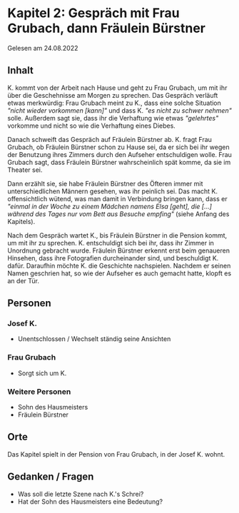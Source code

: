 # Kapitel 2: Gespräch mit Frau Grubach, dann Fräulein Bürstner

Gelesen am 24.08.2022

## Inhalt

K. kommt von der Arbeit nach Hause und geht zu Frau Grubach,
um mit ihr über die Geschehnisse am Morgen zu sprechen.
Das Gespräch verläuft etwas merkwürdig:
Frau Grubach meint zu K., dass eine solche Situation _"nicht wieder vorkommen \[kann]"_
und dass K. _"es nicht zu schwer nehmen"_ solle.
Außerdem sagt sie, dass ihr die Verhaftung wie etwas _"gelehrtes"_ vorkomme
und nicht so wie die Verhaftung eines Diebes.

Danach schweift das Gespräch auf Fräulein Bürstner ab.
K. fragt Frau Grubach, ob Fräulein Bürstner schon zu Hause sei,
da er sich bei ihr wegen der Benutzung ihres Zimmers durch den Aufseher entschuldigen wolle.
Frau Grubach sagt, dass Fräulein Bürstner wahrscheinlich spät komme, da sie im Theater sei.

Dann erzählt sie, sie habe Fräulein Bürstner des Öfteren immer mit unterschiedlichen Männern gesehen, was ihr peinlich
sei.
Das macht K. offensichtlich wütend, was man damit in Verbindung bringen kann, dass er
_"einmal in der Woche zu einem Mädchen namens Elsa \[geht], die \[...] während des Tages nur vom Bett aus Besuche
empfing"_ (siehe Anfang des Kapitels).

Nach dem Gespräch wartet K., bis Fräulein Bürstner in die Pension kommt, um mit ihr zu sprechen.
K. entschuldigt sich bei ihr, dass ihr Zimmer in Unordnung gebracht wurde.
Fräulein Bürstner erkennt erst beim genaueren Hinsehen, dass ihre Fotografien durcheinander sind,
und beschuldigt K. dafür.
Daraufhin möchte K. die Geschichte nachspielen.
Nachdem er seinen Namen geschrien hat, so wie der Aufseher es auch gemacht hatte,
klopft es an der Tür.

## Personen

### Josef K.

- Unentschlossen / Wechselt ständig seine Ansichten

### Frau Grubach

- Sorgt sich um K.

### Weitere Personen

- Sohn des Hausmeisters
- Fräulein Bürstner

## Orte

Das Kapitel spielt in der Pension von Frau Grubach, in der Josef K. wohnt.

## Gedanken / Fragen

- Was soll die letzte Szene nach K.'s Schrei?
- Hat der Sohn des Hausmeisters eine Bedeutung? 
